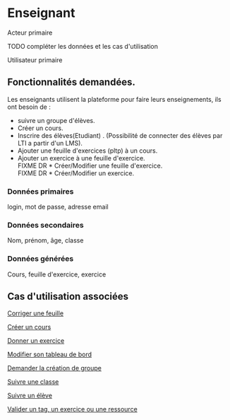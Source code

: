 # Enseignant

Acteur primaire

TODO compléter les données et les cas d'utilisation

Utilisateur primaire

## Fonctionnalités demandées.

Les enseignants utilisent la plateforme pour faire leurs enseignements, ils ont besoin de :

* suivre un groupe d'élèves.
* Créer un cours.
* Inscrire des élèves(Etudiant) . (Possibilité de connecter des élèves par LTI a partir d'un LMS).
* Ajouter une feuille d'exercices (pltp) à un cours.
* Ajouter un exercice à une feuille d'exercice.  
FIXME DR * Créer/Modifier une feuille d'exercice.  
FIXME DR * Créer/Modifier un exercice.

### Données primaires

login, mot de passe, adresse email

### Données secondaires

Nom, prénom, âge, classe

### Données générées

Cours, feuille d'exercice, exercice

## Cas d'utilisation associées

[Corriger une feuille](../casutilisation/enseignant/corrigerfeuilles.md)

[Créer un cours](../casutilisation/enseignant/creercours.md)

[Donner un exercice](../casutilisation/enseignant/donnerexercices.md)

[Modifier son tableau de bord](../casutilisation/enseignant/modifiertableaudebord.md)

[Demander la création de groupe](../casutilisation/enseignant/ouverturegroupe.md)

[Suivre une classe](../casutilisation/enseignant/suivreclasse.md)

[Suivre un élève](../casutilisation/enseignant/suivreeleve.md)

[Valider un tag, un exercice ou une ressource](../casutilisation/enseignant/validation.md)


<!--- 
Author : Hugo 
Validator : Raphael
-->

